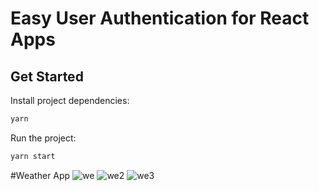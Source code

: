 # Easy User Authentication for React Apps

## Get Started

Install project dependencies:

```bash
yarn
```

Run the project:

```bash
yarn start
```
#Weather App
![we](https://user-images.githubusercontent.com/65077990/111892549-6c929900-8a22-11eb-8573-a7a6d211f45a.PNG)
![we2](https://user-images.githubusercontent.com/65077990/111892550-6e5c5c80-8a22-11eb-9579-033345a66498.PNG)
![we3](https://user-images.githubusercontent.com/65077990/111892551-6ef4f300-8a22-11eb-88bf-bebfee87677f.PNG)

